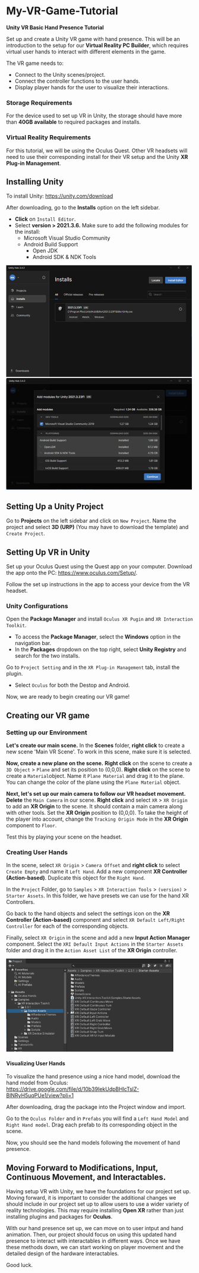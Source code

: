 # My-VR-Game-Tutorial
**Unity VR Basic Hand Presence Tutorial**

Set up and create a Unity VR game with hand presence. This will be an introduction to the setup for our **Virtual Reality PC Builder**, which requires virtual user hands to interact with different elements in the game. 

The VR game needs to: 
* Connect to the Unity scenes/project.
* Connect the controller functions to the user hands. 
* Display player hands for the user to visualize their interactions. 


### Storage Requirements
For the device used to set up VR in Unity, the storage should have more than **40GB available** to required packages and installs. 

### Virtual Reality Requirements
For this tutorial, we will be using the Oculus Quest. Other VR headsets will need to use their corresponding install for their VR setup and the Unity **XR Plug-in Management**.

## Installing Unity 
To install Unity: https://unity.com/download 

After downloading, go to the **Installs** option on the left sidebar. 
- **Click** on `Install Editor`.
- Select **version > 2021.3.6.** Make sure to add the following modules for the install: 
     * Microsoft Visual Studio Community
     * Android Build Support 
        * Open JDK 
        * Android SDK & NDK Tools
        
<img src="https://github.com/mmaguilar/My-VR-Game-Tutorial/blob/main/READMEImages/Screenshot%202023-04-30%20182159.png" width="500" height="300"> <img src="https://github.com/mmaguilar/My-VR-Game-Tutorial/blob/main/READMEImages/Screenshot%202023-04-30%20182146.png" width="500" height="300">

## Setting Up a Unity Project
Go to **Projects** on the left sidebar and click on `New Project`.
Name the project and select **3D (URP)** (You may have to download the template) and `Create Project`.

## Setting Up VR in Unity 
Set up your Oculus Quest using the Quest app on your computer. 
Download the app onto the PC:  https://www.oculus.com/Setup/.

Follow the set up instructions in the app to access your device from the VR headset.

### Unity Configurations
Open the **Package Manager** and install `Oculus XR Pugin` and `XR Interaction Toolkit`.
  * To access the **Package Manager**, select the **Windows** option in the navigation bar.
  * In the **Packages** dropdown on the top right, select **Unity Registry** and search for the two installs.
  
Go to `Project Setting` and in the `XR Plug-in Management` tab, install the plugin.
  * Select `Oculus` for both the Destop and Android. 
  
Now, we are ready to begin creating our VR game!

## Creating our VR game 

### Setting up our Environment
**Let's create our main scene.**
In the **Scenes** folder, **right click** to create a new scene 'Main VR Scene'.
To work in this scene, make sure it is selected.
  
**Now, create a new plane on the scene.**
**Right click** on the scene to create a `3D Object` > `Plane` and set its position to (0,0,0).
**Right click** on the scene to create a `Material`object. Name it `Plane Material` and drag it to the plane. 
You can change the color of the plane using the `Plane Material` object.
  
**Next, let's set up our main camera to follow our VR headset movement.**
**Delete** the `Main Camera` in our scene.
**Right click** and select `XR` > `XR Origin` to add an **XR Origin** to the scene. It should contain a main camera along with other tools. 
Set the **XR Origin** position to (0,0,0).
To take the height of the player into account, change the `Tracking Origin Mode` in the **XR Origin** component to `Floor`.
    
Test this by playing your scene on the headset. 

### Creating User Hands 
In the scene, select `XR Origin` > `Camera Offset` and **right click** to select `Create Empty` and name it `Left Hand`.
Add a new component **XR Controller (Action-based)**.
Duplicate this object for the `Right Hand`.

In the `Project` Folder, go to `Samples` > `XR Interaction Tools` > `(version)` > `Starter Assets`.
In this folder, we have presets we can use for the hand XR Controllers. 

Go back to the hand objects and select the settings icon on the **XR Controller (Action-based)** component and select `XR Default Left/Right Controller` for each of the corresponding objects. 

Finally, select `XR Origin` in the scene and add a new **Input Action Manager** component. 
Select the `XRI Default Input Actions` in the `Starter Assets` folder and drag it in the `Action Asset List` of the **XR Origin** controller.

<img src="https://github.com/mmaguilar/My-VR-Game-Tutorial/blob/main/READMEImages/Screenshot%202023-04-30%20185325.png" width="450" height="250">
  
#### Visualizing User Hands 
To visualize the hand presence using a nice hand model, download the hand model from Oculus: https://drive.google.com/file/d/10b39IekUdpBHlcTslZ-BlNRyH5uqPUe1/view?pli=1 

After downloading, drag the package into the Project window and import. 

Go to the `Oculus Folder` and in `Prefabs` you will find a `Left Hand Model` and `Right Hand model`.
Drag each prefab to its corresponding object in the scene. 
  
Now, you should see the hand models following the movement of hand presence.

## Moving Forward to Modifications, Input, Continuous Movement, and Interactables.

Having setup VR with Unity, we have the foundations for our project set up. Moving forward, it is important to consider the additional changes we should include in our project set up to allow users to use a wider variety of reality technologies. This may require installing **Open XR** rather than just installing plugins and packages for **Oculus**. 

With our hand presence set up, we can move on to user intput and hand animation. Then, our project should focus on using this updated hand presence to interact with interactables in different ways. Once we have these methods down, we can start working on player movement and the detailed design of the hardware interactables. 

Good luck. 

  
 
 
